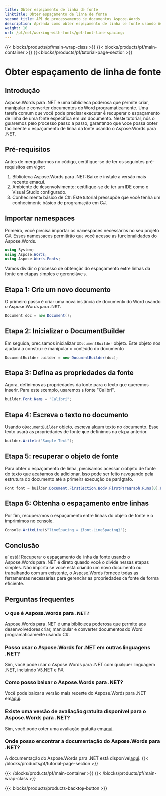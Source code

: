 ```yaml
---
title: Obter espaçamento de linha de fonte
linktitle: Obter espaçamento de linha de fonte
second_title: API de processamento de documentos Aspose.Words
description: Aprenda como obter espaçamento de linha de fonte usando Aspose.Words para .NET com este tutorial passo a passo. Perfeito para desenvolvedores.
weight: 10
url: /pt/net/working-with-fonts/get-font-line-spacing/
---
```


{{< blocks/products/pf/main-wrap-class >}}
{{< blocks/products/pf/main-container >}}
{{< blocks/products/pf/tutorial-page-section >}}

# Obter espaçamento de linha de fonte

## Introdução

Aspose.Words para .NET é uma biblioteca poderosa que permite criar, manipular e converter documentos do Word programaticamente. Uma tarefa comum que você pode precisar executar é recuperar o espaçamento de linha de uma fonte específica em um documento. Neste tutorial, nós o guiaremos pelo processo passo a passo, garantindo que você possa obter facilmente o espaçamento de linha da fonte usando o Aspose.Words para .NET. 

## Pré-requisitos

Antes de mergulharmos no código, certifique-se de ter os seguintes pré-requisitos em vigor:

1.  Biblioteca Aspose.Words para .NET: Baixe e instale a versão mais recente em[aqui](https://releases.aspose.com/words/net/).
2. Ambiente de desenvolvimento: certifique-se de ter um IDE como o Visual Studio configurado.
3. Conhecimento básico de C#: Este tutorial pressupõe que você tenha um conhecimento básico de programação em C#.

## Importar namespaces

Primeiro, você precisa importar os namespaces necessários no seu projeto C#. Esses namespaces permitirão que você acesse as funcionalidades do Aspose.Words.

```csharp
using System;
using Aspose.Words;
using Aspose.Words.Fonts;
```

Vamos dividir o processo de obtenção do espaçamento entre linhas da fonte em etapas simples e gerenciáveis.

## Etapa 1: Crie um novo documento

O primeiro passo é criar uma nova instância de documento do Word usando o Aspose.Words para .NET.

```csharp
Document doc = new Document();
```

## Etapa 2: Inicializar o DocumentBuilder

Em seguida, precisamos inicializar o`DocumentBuilder` objeto. Este objeto nos ajudará a construir e manipular o conteúdo do documento.

```csharp
DocumentBuilder builder = new DocumentBuilder(doc);
```

## Etapa 3: Defina as propriedades da fonte

Agora, definimos as propriedades da fonte para o texto que queremos inserir. Para este exemplo, usaremos a fonte "Calibri".

```csharp
builder.Font.Name = "Calibri";
```

## Etapa 4: Escreva o texto no documento

 Usando o`DocumentBuilder` objeto, escreva algum texto no documento. Esse texto usará as propriedades de fonte que definimos na etapa anterior.

```csharp
builder.Writeln("Sample Text");
```

## Etapa 5: recuperar o objeto de fonte

Para obter o espaçamento de linha, precisamos acessar o objeto de fonte do texto que acabamos de adicionar. Isso pode ser feito navegando pela estrutura do documento até a primeira execução de parágrafo.

```csharp
Font font = builder.Document.FirstSection.Body.FirstParagraph.Runs[0].Font;
```

## Etapa 6: Obtenha o espaçamento entre linhas

Por fim, recuperamos o espaçamento entre linhas do objeto de fonte e o imprimimos no console.

```csharp
Console.WriteLine($"lineSpacing = {font.LineSpacing}");
```

## Conclusão

aí está! Recuperar o espaçamento de linha da fonte usando o Aspose.Words para .NET é direto quando você o divide nessas etapas simples. Não importa se você está criando um novo documento ou trabalhando com um existente, o Aspose.Words fornece todas as ferramentas necessárias para gerenciar as propriedades da fonte de forma eficiente.

## Perguntas frequentes

### O que é Aspose.Words para .NET?
Aspose.Words para .NET é uma biblioteca poderosa que permite aos desenvolvedores criar, manipular e converter documentos do Word programaticamente usando C#.

### Posso usar o Aspose.Words for .NET em outras linguagens .NET?
Sim, você pode usar o Aspose.Words para .NET com qualquer linguagem .NET, incluindo VB.NET e F#.

### Como posso baixar o Aspose.Words para .NET?
 Você pode baixar a versão mais recente do Aspose.Words para .NET em[aqui](https://releases.aspose.com/words/net/).

### Existe uma versão de avaliação gratuita disponível para o Aspose.Words para .NET?
 Sim, você pode obter uma avaliação gratuita em[aqui](https://releases.aspose.com/).

### Onde posso encontrar a documentação do Aspose.Words para .NET?
 A documentação do Aspose.Words para .NET está disponível[aqui](https://reference.aspose.com/words/net/).
{{< /blocks/products/pf/tutorial-page-section >}}

{{< /blocks/products/pf/main-container >}}
{{< /blocks/products/pf/main-wrap-class >}}

{{< blocks/products/products-backtop-button >}}
